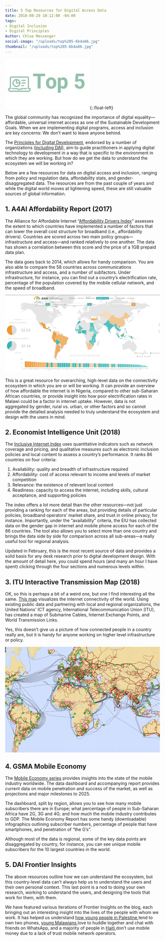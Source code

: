 ```yaml
---
title: 5 Top Resources for Digital Access Data
date: 2018-08-20 10:12:00 -04:00
tags:
- Digital Inclusion
- Digital Principles
Author: Chloe Messenger
social-image: "/uploads/top%205-6b4a86.jpg"
thumbnail: "/uploads/top%205-6b4a86.jpg"
---
```


![top 5-ed0419.jpg](/uploads/top%205-ed0419.jpg){:.float-left}

The global community has recognized the importance of digital equality—affordable, universal internet access as one of the Sustainable Development Goals. When we are implementing digital programs, access and inclusion are key concerns: We don’t want to leave anyone behind.

<!--more-->

The [Principles for Digital Development](https://digitalprinciples.org/), endorsed by a number of organizations ([including DAI)](https://digitalprinciples.org/endorse/endorsers/), aim to guide practitioners in applying digital technology to development in a way that is specific to the environment in which they are working. But how do we get the data to understand the ecosystem we will be working in?

Below are a few resources for data on digital access and inclusion, ranging from policy and regulation data, affordability stats, and gender-disaggregated data. The resources are from the past couple of years and while the digital world moves at lightening speed, these are still valuable sources of global information.

## 1. A4AI Affordability Report (2017)

The Alliance for Affordable Internet “[Affordability Drivers Index](http://a4ai.org/affordability-report/data/?_year=2017&indicator=INDEX)” assesses the extent to which countries have implemented a number of factors that can lower the overall cost structure for broadband (i.e., affordability drivers). Countries are scored across two main policy groups—infrastructure and access—and ranked relatively to one another. The data has shown a correlation between this score and the price of a 1GB prepaid data plan.

The data goes back to 2014, which allows for handy comparison. You are also able to compare the 58 countries across communications infrastructure and access, and a number of subfactors. Under infrastructure, for instance, you can find out a country’s electrification rate, percentage of the population covered by the mobile cellular network, and the speed of broadband.

![a4ai.jpg](/uploads/a4ai.jpg)

This is a great resource for overarching, high-level data on the connectivity ecosystem in which you are or will be working. It can provide an overview of how affordable the internet is in Nigeria, compared to other sub-Saharan African countries, or provide insight into how poor electrification rates in Malawi could be a factor in internet uptake. However, data is not aggregated by gender, rural vs. urban, or other factors and so cannot provide the detailed analysis needed to truly understand the ecosystem and design with the users in mind.

## 2. Economist Intelligence Unit (2018)

The [Inclusive Internet Index](https://theinclusiveinternet.eiu.com/) uses quantitative indicators such as network coverage and pricing, and qualitative measures such as electronic inclusion policies and local content to assess a country’s performance. It ranks 86 countries on four criteria:

1. Availability: quality and breadth of infrastructure required
2. Affordability: cost of access relevant to income and levels of market competition
3. Relevance: the existence of relevant local content
4. Readiness: capacity to access the internet, including skills, cultural acceptance, and supporting policies

The index offers a lot more detail than the other resources—not just providing a ranking for each of the areas, but providing details of particular policies, broadband operators’ market share, and trust in online privacy, for instance. Importantly, under the “availability” criteria, the EIU has collected data on the gender gap in internet and mobile phone access for each of the 86 countries. The tool also allows you to select more than one country and brings the data side by side for comparison across all sub-areas—a really useful tool for regional analysis.

Updated in February, this is the most recent source of data and provides a solid basis for any desk research prior to digital development design. With the amount of detail here, you could spend hours (and many an hour I have spent) clicking through the four sections and numerous levels within.

## 3. ITU Interactive Transmission Map (2018)

OK, so this is perhaps a bit of a weird one, but one I find interesting all the same. [This map](https://www.itu.int/itu-d/tnd-map-public/) visualizes the internet connectivity of the world. Using existing public data and partnering with local and regional organizations, the United Nations' ICT agency, International Telecommunication Union (ITU), has created a map of Submarine Cables, Internet Exchange Points, and World Transmission Links.

Yes, this doesn’t give us a picture of how connected people in a country really are, but it is handy for anyone working on higher level infrastructure or policy.

![ITU.jpg](/uploads/ITU.jpg)

## 4. GSMA Mobile Economy 

The [Mobile Economy series](https://www.gsma.com/mobileeconomy/ ) provides insights into the state of the mobile industry worldwide. The data dashboard and accompanying report provides current data on mobile penetration and success of the market, as well as projections and major milestones to 2025.

The dashboard, split by region, allows you to see how many mobile subscribers there are in Europe; what percentage of people in Sub-Saharan Africa have 2G, 3G and 4G; and how much the mobile industry contributes to GDP.  The Mobile Economy Report has some handy (downloadable) infographics outlining subscriber numbers, percentage of people that have smartphones, and penetration of “the G’s”.

Although most of the data is regional, some of the key data points are disaggregated by country, for instance, you can see unique mobile subscribers for the 10 largest countries in the world.


## 5. DAI Frontier Insights

The above resources outline how we can understand the ecosystem, but this country-level data can’t always help us to understand the users and their own personal context. This last point is a nod to doing your own research, working to understand the users, and designing the tools that work for them, with them.

We have featured various iterations of Frontier Insights on the blog, each bringing out an interesting insight into the lives of the people with whom we work. It has helped us understand [how young people in Palestine ](https://dai-global-digital.com/consumer-insights-palestine-e-governance-readiness.html)tend to own two phones, [young Malawians ](https://dai-global-digital.com/consumer-insights-palestine-e-governance-readiness.html)love to huddle together and chat with friends on WhatsApp, and a majority of people in [Haiti ](https://dai-global-digital.com/digital-insights-would-haitians-use-mobile-money-for-banking.html)don’t use mobile money due to a lack of trust mobile network operators.